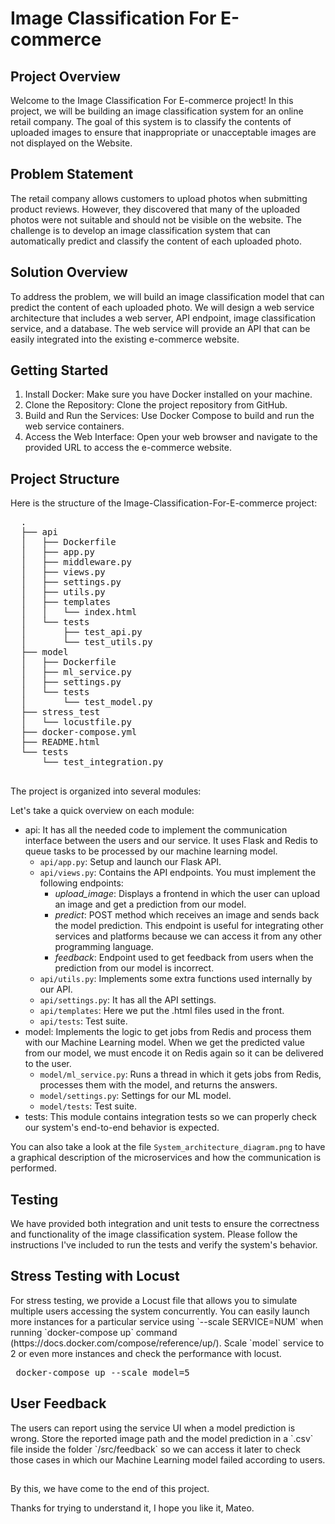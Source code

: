 <h1>Image Classification For E-commerce</h1>

  <h2>Project Overview</h2>
  <p>Welcome to the Image Classification For E-commerce project! In this project, we will be building an image classification system for an online retail company. The goal of this system is to classify the contents of uploaded images to ensure that inappropriate or unacceptable images are not displayed on the Website.</p>

  <h2>Problem Statement</h2>
  <p>The retail company allows customers to upload photos when submitting product reviews. However, they discovered that many of the uploaded photos were not suitable and should not be visible on the website. The challenge is to develop an image classification system that can automatically predict and classify the content of each uploaded photo.</p>

  <h2>Solution Overview</h2>
  <p>To address the problem, we will build an image classification model that can predict the content of each uploaded photo. We will design a web service architecture that includes a web server, API endpoint, image classification service, and a database. The web service will provide an API that can be easily integrated into the existing e-commerce website.</p>

  <h2>Getting Started</h2>
  <ol>
    <li>Install Docker: Make sure you have Docker installed on your machine.</li>
    <li>Clone the Repository: Clone the project repository from GitHub.</li>
    <li>Build and Run the Services: Use Docker Compose to build and run the web service containers.</li>
    <li>Access the Web Interface: Open your web browser and navigate to the provided URL to access the e-commerce website.</li>
  </ol>

  <h2>Project Structure</h2>
  <p>Here is the structure of the Image-Classification-For-E-commerce project:</p>
  
  <pre>
  .
  ├── api
  │   ├── Dockerfile
  │   ├── app.py
  │   ├── middleware.py
  │   ├── views.py
  │   ├── settings.py
  │   ├── utils.py
  │   ├── templates
  │   │   └── index.html
  │   └── tests
  │       ├── test_api.py
  │       └── test_utils.py
  ├── model
  │   ├── Dockerfile
  │   ├── ml_service.py
  │   ├── settings.py
  │   └── tests
  │       └── test_model.py
  ├── stress_test
  │   └── locustfile.py
  ├── docker-compose.yml
  ├── README.html
  └── tests
      └── test_integration.py
  </pre>
  
  <p>The project is organized into several modules:</p>
  
Let's take a quick overview on each module:

- api: It has all the needed code to implement the communication interface between the users and our service. It uses Flask and Redis to queue tasks to be processed by our machine learning model.
    - `api/app.py`: Setup and launch our Flask API.
    - `api/views.py`: Contains the API endpoints. You must implement the following endpoints:
        - *upload_image*: Displays a frontend in which the user can upload an image and get a prediction from our model.
        - *predict*: POST method which receives an image and sends back the model prediction. This endpoint is useful for integrating other services and platforms because we can access it from any other programming language.
        - *feedback*: Endpoint used to get feedback from users when the prediction from our model is incorrect.
    - `api/utils.py`: Implements some extra functions used internally by our API.
    - `api/settings.py`: It has all the API settings.
    - `api/templates`: Here we put the .html files used in the front.
    - `api/tests`: Test suite.
- model: Implements the logic to get jobs from Redis and process them with our Machine Learning model. When we get the predicted value from our model, we must encode it on Redis again so it can be delivered to the user.
    - `model/ml_service.py`: Runs a thread in which it gets jobs from Redis, processes them with the model, and returns the answers.
    - `model/settings.py`: Settings for our ML model.
    - `model/tests`: Test suite.
- tests: This module contains integration tests so we can properly check our system's end-to-end behavior is expected.

You can also take a look at the file `System_architecture_diagram.png` to have a graphical description of the microservices and how the communication is performed.

  <h2>Testing</h2>
  <p>We have provided both integration and unit tests to ensure the correctness and functionality of the image classification system. Please follow the instructions I've included to run the tests and verify the system's behavior.</p>

  <h2>Stress Testing with Locust</h2>
  <p>For stress testing, we provide a Locust file that allows you to simulate multiple users accessing the system concurrently. You can easily launch more instances for a particular service using `--scale SERVICE=NUM` when running `docker-compose up` command (https://docs.docker.com/compose/reference/up/). Scale `model` service to 2 or even more instances and check the performance with locust. </p> 
  <pre> docker-compose up --scale model=5 </pre>

  <h2>User Feedback</h2>
  <p> The users can report using the service UI when a model prediction is wrong. Store the reported image path and the model prediction in a `.csv` file inside the folder `/src/feedback` so we can access it later to check those cases in which our Machine Learning model failed according to users.</p>

  <h2></h2>
  <p>By this, we have come to the end of this project.

Thanks for trying to understand it, I hope you like it, Mateo.</p>
